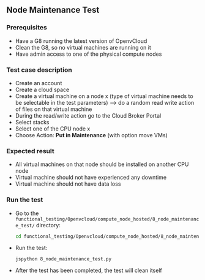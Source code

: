 ## Node Maintenance Test

### Prerequisites
- Have a G8 running the latest version of OpenvCloud
- Clean the G8, so no virtual machines are running on it
- Have admin access to one of the physical compute nodes

### Test case description
- Create an account
- Create a cloud space
- Create a virtual machine on a node x (type of virtual machine needs to be selectable in the test parameters) --> do a random read write action of files on that virtual machine
- During the read/write action go to the Cloud Broker Portal
- Select stacks
- Select one of the CPU node x
- Choose Action: **Put in Maintenance** (with option move VMs)

### Expected result
- All virtual machines on that node should be installed on another CPU node
- Virtual machine should not have experienced any downtime
- Virtual machine should not have data loss

### Run the test
- Go to the `functional_testing/Openvcloud/compute_node_hosted/8_node_maintenance_test/` directory:
  ```bash
  cd functional_testing/Openvcloud/compute_node_hosted/8_node_maintenance_test/
  ```
  
- Run the test:
  ```
  jspython 8_node_maintenance_test.py
  ```

- After the test has been completed, the test will clean itself